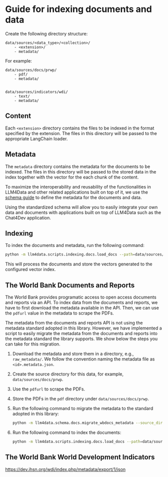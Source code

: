 # Guide for indexing documents and data

Create the following directory structure:

```
data/sources/<data_type>/<collection>/
    - <extension>/
    - metadata/
```

For example:

```
data/sources/docs/prwp/
    - pdf/
    - metadata/


data/sources/indicators/wdi/
    - text/
    - metadata/
```

## Content

Each `<extension>` directory contains the files to be indexed in the format specified by the extension. The files in this directory will be passed to the appropriate LangChain loader.

## Metadata

The `metadata` directory contains the metadata for the documents to be indexed. The files in this directory will be passed to the stored data in the index together with the vector for the each chunk of the content.

To maximize the interoperability and reusability of the functionalities in LLM4Data and other related applications built on top of it, we use the [schema guide](https://mah0001.github.io/schema-guide/) to define the metadata for the documents and data.

Using the standardized schema will allow you to easily integrate your own data and documents with applications built on top of LLM4Data such as the Chat4Dev application.

## Indexing

To index the documents and metadata, run the following command:

```bash
python -m llm4data.scripts.indexing.docs.load_docs --path=data/sources/docs/prwp/pdf --strict
```

This will process the documents and store the vectors generated to the configured vector index.


## The World Bank Documents and Reports

The World Bank provides programatic access to open access documents and reports via an API. To index data from the documents and reports, we have to first download the metadata available in the API. Then, we can use the `pdfurl` value in the metadata to scrape the PDFs.

The metadata from the documents and reports API is not using the metadata standard adopted in this library. However, we have implemented a script to easily migrate the metadata from the documents and reports into the metadata standard the library supports. We show below the steps you can take for this migration.

1. Download the metadata and store them in a directory, e.g., `raw_metadata/`. We follow the convention naming the metadata file as `<id>.metadata.json`.
2. Create the source directory for this data, for example, `data/sources/docs/prwp`.
3. Use the `pdfurl` to scrape the PDFs.
4. Store the PDFs in the `pdf` directory under `data/sources/docs/prwp`.
5. Run the following command to migrate the metadata to the standard adopted in this library:

    ```bash
    python -m llm4data.schema.docs.migrate_wbdocs_metadata --source_dir=raw_metadata/ --source_dir=data/sources/docs/prwp/metadata
    ```

6. Run the following command to index the documents:

    ```bash
    python -m llm4data.scripts.indexing.docs.load_docs --path=data/sources/docs/prwp/pdf --strict
    ```

## The World Bank World Development Indicators


https://dev.ihsn.org/wdi/index.php/metadata/export/1/json
